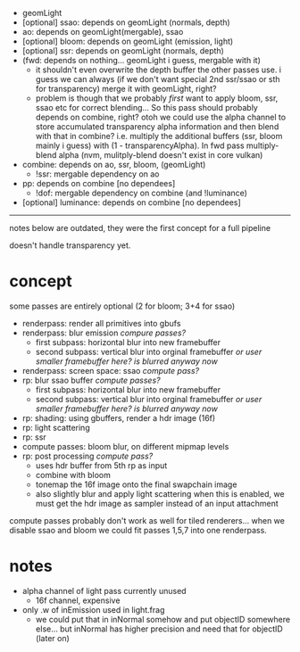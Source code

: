 - geomLight
- [optional] ssao: depends on geomLight (normals, depth)
- ao: depends on geomLight(mergable), ssao
- [optional] bloom: depends on geomLight (emission, light)
- [optional] ssr: depends on geomLight (normals, depth)
- (fwd: depends on nothing... geomLight i guess, mergable with it)
	- it shouldn't even overwrite the depth buffer the other passes use.
	  i guess we can always (if we don't want special 2nd ssr/ssao or sth
	  for transparency) merge it with geomLight, right?
	- problem is though that we probably *first* want to apply bloom,
	  ssr, ssao etc for correct blending... So this pass should probably
	  depends on combine, right?
	  otoh we could use the alpha channel to store accumulated transparency
	  alpha information and then blend with that in combine? i.e.
	  multiply the additional buffers (ssr, bloom mainly i guess)
	  with (1 - transparencyAlpha). In fwd pass multiply-blend alpha
	  (nvm, mulitply-blend doesn't exist in core vulkan)
- combine: depends on ao, ssr, bloom, (geomLight)
	- !ssr: mergable dependency on ao
- pp: depends on combine [no dependees]
	- !dof: mergable dependency on combine (and !luminance)
- [optional] luminance: depends on combine [no dependees]


---

notes below are outdated, they were the first concept for a full pipeline

doesn't handle transparency yet.

# concept
some passes are entirely optional (2 for bloom; 3+4 for ssao)

- renderpass: render all primitives into gbufs
- renderpass: blur emission *compure passes?*
	- first subpass: horizontal blur into new framebuffer
	- second subpass: vertical blur into orginal framebuffer
	  *or user smaller framebuffer here? is blurred anyway now*
- renderpass: screen space: ssao *compute pass?*
- rp: blur ssao buffer *compute passes?*
	- first subpass: horizontal blur into new framebuffer
	- second subpass: vertical blur into orginal framebuffer
	  *or user smaller framebuffer here? is blurred anyway now*
- rp: shading: using gbuffers, render a hdr image (16f)
- rp: light scattering
- rp: ssr
- compute passes: bloom blur, on different mipmap levels
- rp: post processing *compute pass?*
	- uses hdr buffer from 5th rp as input
	- combine with bloom
	- tonemap the 16f image onto the final swapchain image
	- also slightly blur and apply light scattering
	  when this is enabled, we must get the hdr image as sampler instead
	  of an input attachment

compute passes probably don't work as well for tiled renderers...
when we disable ssao and bloom we could fit passes 1,5,7 into one
renderpass.

# notes

- alpha channel of light pass currently unused
	- 16f channel, expensive
- only .w of inEmission used in light.frag
	- we could put that in inNormal somehow and put objectID somewhere else...
	  but inNormal has higher precision and need that for objectID (later on)
